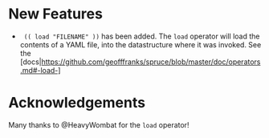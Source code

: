 # New Features

- ` (( load "FILENAME" ))` has been added. The `load` operator will load the contents of a YAML file,
  into the datastructure where it was invoked. See the [docs|https://github.com/geofffranks/spruce/blob/master/doc/operators.md#-load-]

# Acknowledgements

Many thanks to @HeavyWombat for the `load` operator!
